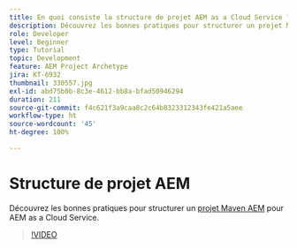 ```yaml
---
title: En quoi consiste la structure de projet AEM as a Cloud Service ?
description: Découvrez les bonnes pratiques pour structurer un projet Maven pour AEM as a Cloud Service.
role: Developer
level: Beginner
type: Tutorial
topic: Development
feature: AEM Project Archetype
jira: KT-6932
thumbnail: 330557.jpg
exl-id: abd75b0b-8c3e-4612-bb8a-bfad50946294
duration: 211
source-git-commit: f4c621f3a9caa8c2c64b8323312343fe421a5aee
workflow-type: ht
source-wordcount: '45'
ht-degree: 100%

---
```


# Structure de projet AEM

Découvrez les bonnes pratiques pour structurer un [projet Maven AEM](https://experienceleague.adobe.com/docs/experience-manager-cloud-service/implementing/developing/aem-project-content-package-structure.html?lang=fr#developing) pour AEM as a Cloud Service.

>[!VIDEO](https://video.tv.adobe.com/v/330557?quality=12&learn=on)
